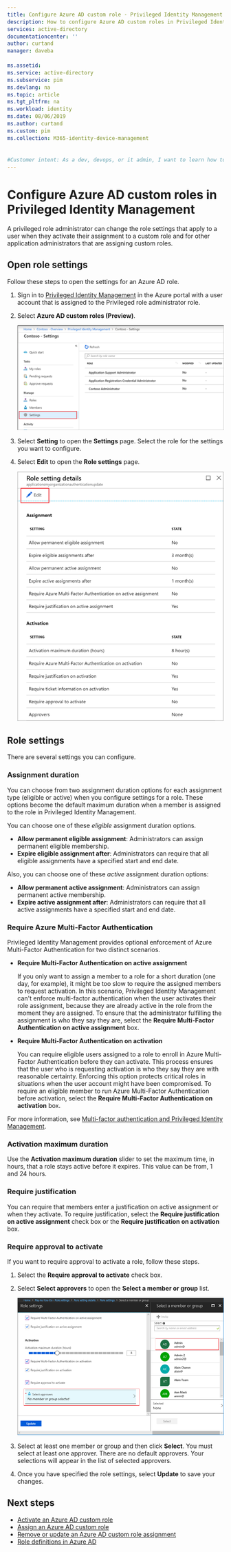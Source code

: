 ```yaml
---
title: Configure Azure AD custom role - Privileged Identity Management
description: How to configure Azure AD custom roles in Privileged Identity Management (PIM)
services: active-directory
documentationcenter: ''
author: curtand
manager: daveba

ms.assetid: 
ms.service: active-directory
ms.subservice: pim
ms.devlang: na
ms.topic: article
ms.tgt_pltfrm: na
ms.workload: identity
ms.date: 08/06/2019
ms.author: curtand
ms.custom: pim 
ms.collection: M365-identity-device-management


#Customer intent: As a dev, devops, or it admin, I want to learn how to activate Azure AD custom roles, so that I can grant access to resources using this new capability.
---
```


# Configure Azure AD custom roles in Privileged Identity Management

A privileged role administrator can change the role settings that apply to a user when they activate their assignment to a custom role and for other application administrators that are assigning custom roles.

## Open role settings

Follow these steps to open the settings for an Azure AD role.

1. Sign in to [Privileged Identity Management](https://portal.azure.com/?Microsoft_AAD_IAM_enableCustomRoleManagement=true&Microsoft_AAD_IAM_enableCustomRoleAssignment=true&feature.rbacv2roles=true&feature.rbacv2=true&Microsoft_AAD_RegisteredApps=demo#blade/Microsoft_Azure_PIMCommon/CommonMenuBlade/quickStart) in the Azure portal with a user account that is assigned to the Privileged role administrator role.
1. Select **Azure AD custom roles (Preview)**.

    ![Select Azure AD custom roles preview to see eligible role assignments](./media/azure-ad-custom-roles-configure/settings-list.png)

1. Select **Setting** to open the **Settings** page. Select the role for the settings you want to configure.
1. Select **Edit** to open the **Role settings** page.

    ![Open the Azure AD custom role to edit settings](./media/azure-ad-custom-roles-configure/edit-settings.png)

## Role settings

There are several settings you can configure.

### Assignment duration

You can choose from two assignment duration options for each assignment type (eligible or active) when you configure settings for a role. These options become the default maximum duration when a member is assigned to the role in Privileged Identity Management.

You can choose one of these *eligible* assignment duration options.

- **Allow permanent eligible assignment**: Administrators can assign permanent eligible membership.
- **Expire eligible assignment after**: Administrators can require that all eligible assignments have a specified start and end date.

Also, you can choose one of these *active* assignment duration options:

- **Allow permanent active assignment**: Administrators can assign permanent active membership.
- **Expire active assignment after**: Administrators can require that all active assignments have a specified start and end date.

### Require Azure Multi-Factor Authentication

Privileged Identity Management provides optional enforcement of Azure Multi-Factor Authentication for two distinct scenarios.

- **Require Multi-Factor Authentication on active assignment**

  If you only want to assign a member to a role for a short duration (one day, for example), it might be too slow to require the assigned members to request activation. In this scenario, Privileged Identity Management can't enforce multi-factor authentication when the user activates their role assignment, because they are already active in the role from the moment they are assigned. To ensure that the administrator fulfilling the assignment is who they say they are, select the **Require Multi-Factor Authentication on active assignment** box.

- **Require Multi-Factor Authentication on activation**

  You can require eligible users assigned to a role to enroll in Azure Multi-Factor Authentication before they can activate. This process ensures that the user who is requesting activation is who they say they are with reasonable certainty. Enforcing this option protects critical roles in situations when the user account might have been compromised. To require an eligible member to run Azure Multi-Factor Authentication before activation, select the **Require Multi-Factor Authentication on activation** box.

For more information, see [Multi-factor authentication and Privileged Identity Management](pim-how-to-require-mfa.md).

### Activation maximum duration

Use the **Activation maximum duration** slider to set the maximum time, in hours, that a role stays active before it expires. This value can be from, 1 and 24 hours.

### Require justification

You can require that members enter a justification on active assignment or when they activate. To require justification, select the **Require justification on active assignment** check box or the **Require justification on activation** box.

### Require approval to activate

If you want to require approval to activate a role, follow these steps.

1. Select the **Require approval to activate** check box.
1. Select **Select approvers** to open the **Select a member or group** list.

    ![Open the Azure AD custom role to edit settings](./media/azure-ad-custom-roles-configure/select-approvers.png)

1. Select at least one member or group and then click **Select**. You must select at least one approver. There are no default approvers. Your selections will appear in the list of selected approvers.
1. Once you have specified the role settings, select **Update** to save your changes.

## Next steps

- [Activate an Azure AD custom role](azure-ad-custom-roles-assign.md)
- [Assign an Azure AD custom role](azure-ad-custom-roles-assign.md)
- [Remove or update an Azure AD custom role assignment](azure-ad-custom-roles-update-remove.md)
- [Role definitions in Azure AD](../users-groups-roles/directory-assign-admin-roles.md)
